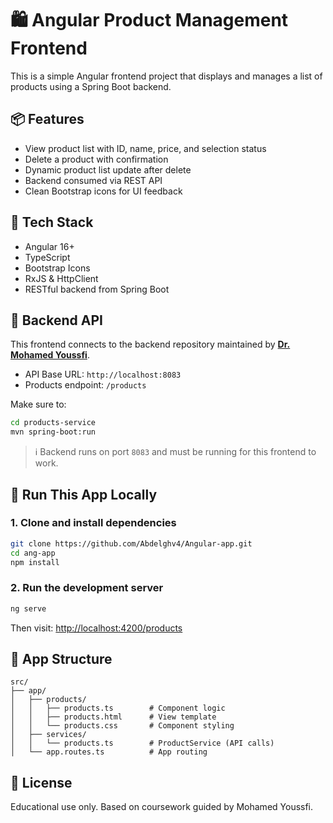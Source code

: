 
# 🛍️ Angular Product Management Frontend

This is a simple Angular frontend project that displays and manages a list of products using a Spring Boot backend.

## 📦 Features

- View product list with ID, name, price, and selection status
- Delete a product with confirmation
- Dynamic product list update after delete
- Backend consumed via REST API
- Clean Bootstrap icons for UI feedback

## 🧠 Tech Stack

- Angular 16+
- TypeScript
- Bootstrap Icons
- RxJS & HttpClient
- RESTful backend from Spring Boot

## 🔌 Backend API

This frontend connects to the backend repository maintained by **[Dr. Mohamed Youssfi](https://github.com/mohamedYoussfi/products-service)**.

- API Base URL: `http://localhost:8083`
- Products endpoint: `/products`

Make sure to:
```bash
cd products-service
mvn spring-boot:run
```
> ℹ️ Backend runs on port `8083` and must be running for this frontend to work.

## 🚀 Run This App Locally

### 1. Clone and install dependencies

```bash
git clone https://github.com/Abdelghv4/Angular-app.git
cd ang-app
npm install
```

### 2. Run the development server

```bash
ng serve
```

Then visit: [http://localhost:4200/products](http://localhost:4200/products)

## 🧭 App Structure

```
src/
├── app/
│   ├── products/
│   │   ├── products.ts        # Component logic
│   │   ├── products.html      # View template
│   │   └── products.css       # Component styling
│   ├── services/
│   │   └── products.ts        # ProductService (API calls)
│   └── app.routes.ts          # App routing
```


## 📜 License

Educational use only. Based on coursework guided by Mohamed Youssfi.